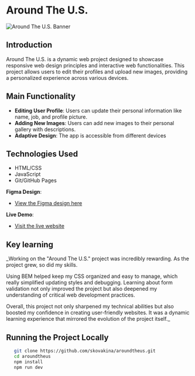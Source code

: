 # Around The U.S.

![Around The U.S. Banner](https://github.com/skovakina/aroundtheus/assets/70713202/75a8bd58-0bb1-44f3-adf4-c9ca0c6e0490)

## Introduction

Around The U.S. is a dynamic web project designed to showcase responsive web design principles and interactive web functionalities. This project allows users to edit their profiles and upload new images, providing a personalized experience across various devices.

## Main Functionality

- **Editing User Profile**: Users can update their personal information like name, job, and profile picture.
- **Adding New Images**: Users can add new images to their personal gallery with descriptions.
- **Adaptive Design**: The app is accessible from different devices

## Technologies Used

- HTML/CSS
- JavaScript
- Git/GitHub Pages

**Figma Design**:
- [View the Figma design here](https://www.figma.com/file/ii4xxsJ0ghevUOcssTlHZv/Sprint-3%3A-Around-the-US?node-id=0%3A1)

**Live Demo**:
- [Visit the live website](https://skovakina.github.io/se_project_aroundtheus/)

## Key learning

_Working on the "Around The U.S." project was incredibly rewarding. As the project grew, so did my skills.

Using BEM helped keep my CSS organized and easy to manage, which really simplified updating styles and debugging. Learning about form validation not only improved the project but also deepened my understanding of critical web development practices.

Overall, this project not only sharpened my technical abilities but also boosted my confidence in creating user-friendly websites. It was a dynamic learning experience that mirrored the evolution of the project itself._

## Running the Project Locally

```bash
   git clone https://github.com/skovakina/aroundtheus.git
   cd aroundtheus
   npm install
   npm run dev
